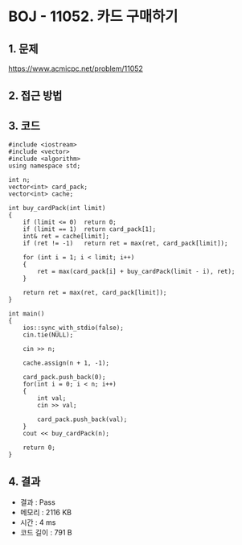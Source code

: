 # BOJ - 11052. 카드 구매하기

## 1. 문제  
https://www.acmicpc.net/problem/11052
## 2. 접근 방법  

## 3. 코드  
```
#include <iostream>
#include <vector>
#include <algorithm>
using namespace std;

int n;
vector<int> card_pack;
vector<int> cache;

int buy_cardPack(int limit)
{
    if (limit <= 0)  return 0;
    if (limit == 1)  return card_pack[1];
    int& ret = cache[limit];
    if (ret != -1)   return ret = max(ret, card_pack[limit]);

    for (int i = 1; i < limit; i++)
    {
        ret = max(card_pack[i] + buy_cardPack(limit - i), ret);
    }

    return ret = max(ret, card_pack[limit]);
}

int main()
{
    ios::sync_with_stdio(false); 
    cin.tie(NULL);
    
    cin >> n;

    cache.assign(n + 1, -1);

    card_pack.push_back(0);
    for(int i = 0; i < n; i++)
    {
        int val;
        cin >> val;

        card_pack.push_back(val);
    }
    cout << buy_cardPack(n);

    return 0;
}
```
## 4. 결과
- 결과 : Pass
- 메모리 : 2116 KB
- 시간 : 4 ms
- 코드 길이 : 791 B
